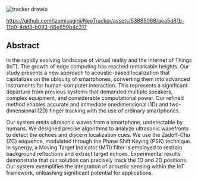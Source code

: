 ![tracker drawio](https://github.com/izumisagirii/NeoTracker/assets/53885068/200f728a-2531-4eb5-aa81-6ab149371501)


https://github.com/izumisagirii/NeoTracker/assets/53885068/aea5d81b-11b0-4dd3-b093-66e659b4c317



## Abstract

In the rapidly evolving landscape of virtual reality
and the Internet of Things (IoT), The growth of edge computing
has reached remarkable heights. Our study presents a new
approach to acoustic-based localization that capitalizes on the
ubiquity of smartphones, converting them into advanced instruments for human-computer interaction. This represents a significant departure from previous systems that demanded multiple
speakers, complex equipment, and considerable computational
power. Our refined method enables accurate and immediate onedimensional (1D) and two-dimensional (2D) finger tracking with
the use of ordinary smartphones.


Our system emits ultrasonic waves from a smartphone, undetectable by humans. We designed precise algorithms to analyze
ultrasonic wavefronts to detect the echoes and discern localization cues. We use the Zadoff-Chu (ZC) sequence, modulated
through the Phase Shift Keying (PSK) technique. In synergy,
a Moving Target Indicator (MTI) filter is employed to restrain
background reflections and extract target echoes. Experimental
results demonstrate that our solution can precisely track the
1D and 2D positions. Our system exemplifies the integration of
acoustic sensing within the IoT framework, unleashing significant
potential for applications.
